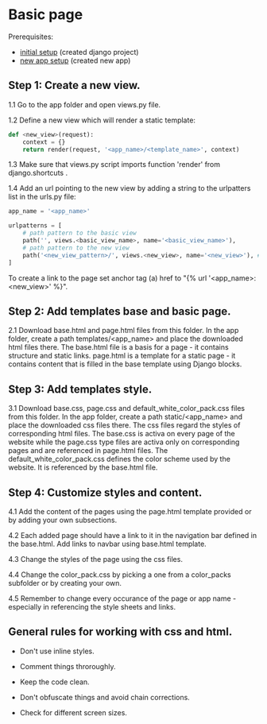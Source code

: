 # Basic page

Prerequisites: 

- [initial setup](../../initial_setup/) (created django project)
- [new app setup](../new_app_setup/) (created new app)




## Step 1: Create a new view.

1.1 Go to the app folder and open views.py file. 

1.2 Define a new view which will render a static template: 
``` python
def <new_view>(request):
    context = {}
    return render(request, '<app_name>/<template_name>', context)
```

1.3 Make sure that views.py script imports function 'render' from django.shortcuts .

1.4 Add an url pointing to the new view by adding a string to the urlpatters list in the urls.py file:
```python
app_name = '<app_name>'

urlpatterns = [
    # path pattern to the basic view
    path('', views.<basic_view_name>, name='<basic_view_name>'),
    # path pattern to the new view
    path('<new_view_pattern>/', views.<new_view>, name='<new_view>'), # new line added
]
```
To create a link to the page set anchor tag (a) href to "{% url '<app_name>:<new_view>' %}".

## Step 2: Add templates base and basic page.

2.1 Download base.html and page.html files from this folder. In the app folder, create a path templates/<app_name> and place the downloaded html files there. The base.html file is a basis for a page - it contains structure and static links. page.html is a template for a static page - it contains content that is filled in the base template using Django blocks.

## Step 3: Add templates style.

3.1 Download base.css, page.css and default_white_color_pack.css files from this folder. In the app folder, create a path static/<app_name> and place  the downloaded css files there. The css files regard the styles of corresponding html files. The base.css is activa on every page of the website while the page.css type files are activa only on corresponding pages and are referenced in page.html files. The default_white_color_pack.css defines the color scheme used by the website. It is referenced by the base.html file. 


## Step 4: Customize styles and content.

4.1 Add the content of the pages using the page.html template provided or by adding your own subsections.

4.2 Each added page should have a link to it in the navigation bar defined in the base.html. Add links to navbar using base.html template.

4.3 Change the styles of the page using the css files.

4.4 Change the color_pack.css by picking a one from a color_packs subfolder or by creating your own.

4.5 Remember to change every occurance of the page or app name - especially in referencing the style sheets and links.

## General rules for working with css and html.

- Don't use inline styles.

- Comment things throroughly.

- Keep the code clean.

- Don't obfuscate things and avoid chain corrections.

- Check for different screen sizes.
